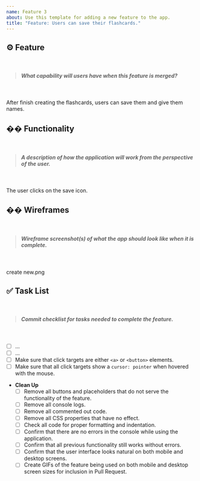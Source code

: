 ```yaml
---
name: Feature 3
about: Use this template for adding a new feature to the app.
title: "Feature: Users can save their flashcards."
---
```


## ⚙️ Feature
​
> ##### What capability will users have when this feature is merged?
​
<!-- write your feature below this line, i.e. "User can..." -->
After finish creating the flashcards, users can save them and give them names.
​
## �� Functionality
​
> ##### A description of how the application will work from the perspective of the user.
​
<!-- write your plan below this line -->
​The user clicks on the save icon.
## ��️ Wireframes
​
> ##### Wireframe screenshot(s) of what the app should look like when it is complete.
​
<!-- drag and drop your screenshots below this line -->
create new.png
​
## ✅ Task List
​
> ##### Commit checklist for tasks needed to complete the feature.
​
- [ ] ... <!-- add as many items as you need -->
- [ ] ...
- [ ] Make sure that click targets are either `<a>` or `<button>` elements.
- [ ] Make sure that all click targets show a `cursor: pointer` when hovered with the mouse.
- **Clean Up**
  - [ ] Remove all buttons and placeholders that do not serve the functionality of the feature.
  - [ ] Remove all console logs.
  - [ ] Remove all commented out code.
  - [ ] Remove all CSS properties that have no effect.
  - [ ] Check all code for proper formatting and indentation.
  - [ ] Confirm that there are no errors in the console while using the application.
  - [ ] Confirm that all previous functionality still works without errors.
  - [ ] Confirm that the user interface looks natural on both mobile and desktop screens.
  - [ ] Create GIFs of the feature being used on both mobile and desktop screen sizes for inclusion in Pull Request.
